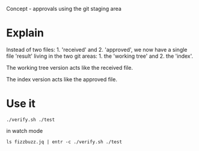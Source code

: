 Concept - approvals using the git staging area

# Explain

Instead of two files: 1. 'received' and 2. 'approved', we now have a single file 'result' living in the two git areas: 1. the 'working tree' and 2. the 'index'.

The working tree version acts like the received file.

The index version acts like the approved file.

# Use it

```shell
./verify.sh ./test
```

in watch mode

```
ls fizzbuzz.jq | entr -c ./verify.sh ./test
```
